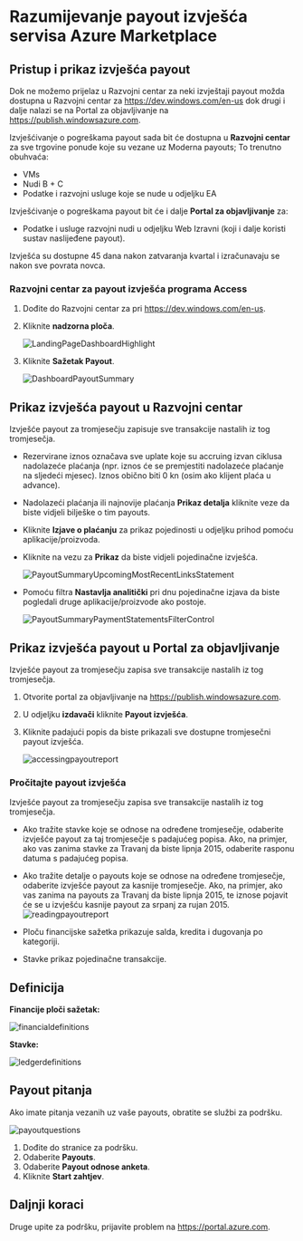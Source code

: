 <properties
   pageTitle="Razumijevanje izvješćivanja trgovine Windows Azure payout | Microsoft Azure"
   description="Saznajte kako pregledati i ingest payout izvješća servisa Azure Marketplace."
   services="marketplace-publishing"
   documentationCenter="na"
   authors="v-jeana"
   manager="lakoch"
   editor=""/>

<tags
   ms.service="marketplace"
   ms.devlang="na"
   ms.topic="article"
   ms.tgt_pltfrm="na"
   ms.workload="na"
   ms.date="09/19/2016"
   ms.author="v-jeana; hascipio; v-dabosl"/>

# <a name="understand-your-azure-marketplace-payout-reports"></a>Razumijevanje payout izvješća servisa Azure Marketplace

## <a name="access-and-view-your-payout-reports"></a>Pristup i prikaz izvješća payout

Dok ne možemo prijelaz u Razvojni centar za neki izvještaji payout možda dostupna u Razvojni centar za https://dev.windows.com/en-us dok drugi i dalje nalazi se na Portal za objavljivanje na https://publish.windowsazure.com.

Izvješćivanje o pogreškama payout sada bit će dostupna u **Razvojni centar** za sve trgovine ponude koje su vezane uz Moderna payouts; To trenutno obuhvaća:
- VMs
- Nudi B + C
- Podatke i razvojni usluge koje se nude u odjeljku EA

Izvješćivanje o pogreškama payout bit će i dalje **Portal za objavljivanje** za:
- Podatke i usluge razvojni nudi u odjeljku Web Izravni (koji i dalje koristi sustav naslijeđene payout).

Izvješća su dostupne 45 dana nakon zatvaranja kvartal i izračunavaju se nakon sve povrata novca.

### <a name="access-payout-reports-in-dev-center"></a>Razvojni centar za payout izvješća programa Access

1. Dođite do Razvojni centar za pri https://dev.windows.com/en-us.
2. Kliknite **nadzorna ploča**.

    ![LandingPageDashboardHighlight][1]

3. Kliknite **Sažetak Payout**.

    ![DashboardPayoutSummary][2]


## <a name="view-your-payout-reports-in-dev-center"></a>Prikaz izvješća payout u Razvojni centar

Izvješće payout za tromjesečju zapisuje sve transakcije nastalih iz tog tromjesečja.

- Rezervirane iznos označava sve uplate koje su accruing izvan ciklusa nadolazeće plaćanja (npr. iznos će se premjestiti nadolazeće plaćanje na sljedeći mjesec).  Iznos obično biti 0 kn (osim ako klijent plaća u advance).
- Nadolazeći plaćanja ili najnovije plaćanja **Prikaz detalja** kliknite veze da biste vidjeli bilješke o tim payouts.
- Kliknite **Izjave o plaćanju** za prikaz pojedinosti u odjeljku prihod pomoću aplikacije/proizvoda.
- Kliknite na vezu za **Prikaz** da biste vidjeli pojedinačne izvješća.

    ![PayoutSummaryUpcomingMostRecentLinksStatement][3]

- Pomoću filtra **Nastavlja analitički** pri dnu pojedinačne izjava da biste pogledali druge aplikacije/proizvode ako postoje.

    ![PayoutSummaryPaymentStatementsFilterControl][4]



## <a name="view-your-payout-reports-in-publishing-portal"></a>Prikaz izvješća payout u Portal za objavljivanje
Izvješće payout za tromjesečju zapisa sve transakcije nastalih iz tog tromjesečja.

1. Otvorite portal za objavljivanje na https://publish.windowsazure.com.
2. U odjeljku **izdavači** kliknite **Payout izvješća**.
3. Kliknite padajući popis da biste prikazali sve dostupne tromjesečni payout izvješća.

    ![accessingpayoutreport][5]


### <a name="read-your-payout-reports"></a>Pročitajte payout izvješća

Izvješće payout za tromjesečju zapisa sve transakcije nastalih iz tog tromjesečja.

- Ako tražite stavke koje se odnose na određene tromjesečje, odaberite izvješće payout za taj tromjesečje s padajućeg popisa. Ako, na primjer, ako vas zanima stavke za Travanj da biste lipnja 2015, odaberite rasponu datuma s padajućeg popisa.
- Ako tražite detalje o payouts koje se odnose na određene tromjesečje, odaberite izvješće payout za kasnije tromjesečje. Ako, na primjer, ako vas zanima na payouts za Travanj da biste lipnja 2015, te iznose pojavit će se u izvješću kasnije payout za srpanj za rujan 2015.
![readingpayoutreport][6]

- Ploču financijske sažetka prikazuje salda, kredita i dugovanja po kategoriji.
- Stavke prikaz pojedinačne transakcije.

## <a name="definitions"></a>Definicija

**Financije ploči sažetak:**

![financialdefinitions][7]

**Stavke:**

![ledgerdefinitions][8]

## <a name="payout-questions"></a>Payout pitanja

Ako imate pitanja vezanih uz vaše payouts, obratite se službi za podršku.

![payoutquestions][9]

1. Dođite do stranice za podršku.
2. Odaberite **Payouts**.
3. Odaberite **Payout odnose anketa**.
4. Kliknite **Start zahtjev**.

## <a name="next-steps"></a>Daljnji koraci

Druge upite za podršku, prijavite problem na <https://portal.azure.com>.

[1]: ./media/marketplace-publishing-report-payout/LandingPage-DashboardHighlight.png
[2]: ./media/marketplace-publishing-report-payout/Dashboard-PayoutSummary.png
[3]: ./media/marketplace-publishing-report-payout/PayoutSummary-UpcomingOrMostRecentPaymentLinksSingleStatementLink.png
[4]: ./media/marketplace-publishing-report-payout/PayoutSummary-PaymentStatements-SingleStatement-FilterControl.png
[5]: ./media/marketplace-publishing-report-payout/accessingpayoutreport.png
[6]: ./media/marketplace-publishing-report-payout/readingpayoutreport.png
[7]: ./media/marketplace-publishing-report-payout/financialdefinitions.png
[8]: ./media/marketplace-publishing-report-payout/ledgerdefinitions.png
[9]: ./media/marketplace-publishing-report-payout/payoutquestions.png
